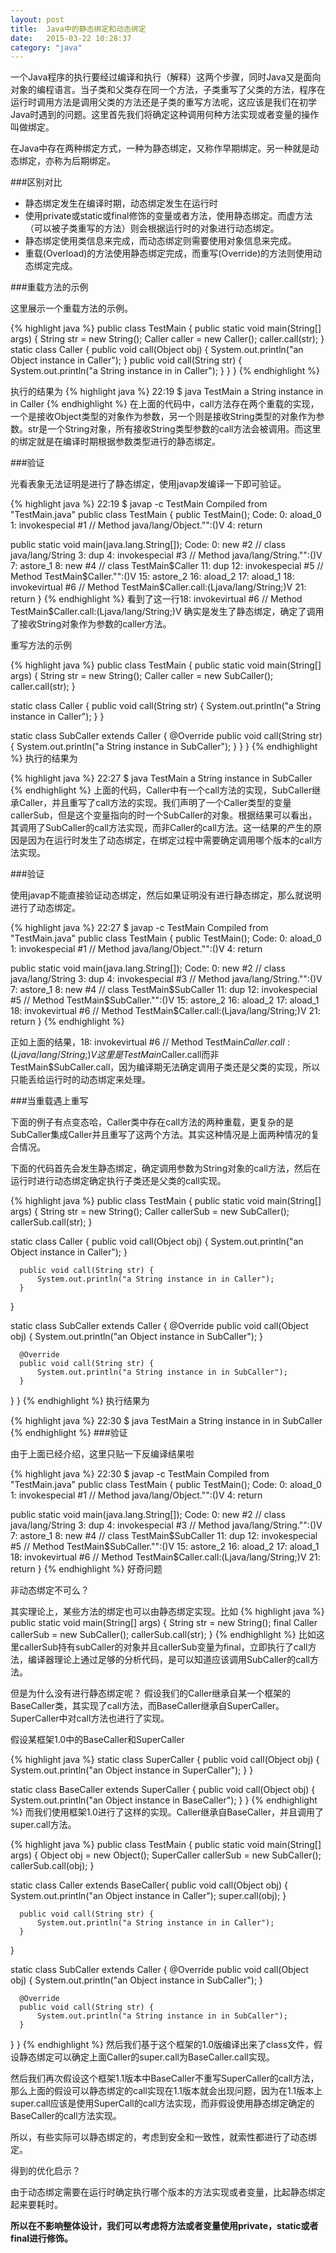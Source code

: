 ```yaml
---
layout: post
title:  Java中的静态绑定和动态绑定
date:   2015-03-22 10:28:37
category: "java"
---
```




一个Java程序的执行要经过编译和执行（解释）这两个步骤，同时Java又是面向对象的编程语言。当子类和父类存在同一个方法，子类重写了父类的方法，程序在运行时调用方法是调用父类的方法还是子类的重写方法呢，这应该是我们在初学Java时遇到的问题。这里首先我们将确定这种调用何种方法实现或者变量的操作叫做绑定。

在Java中存在两种绑定方式，一种为静态绑定，又称作早期绑定。另一种就是动态绑定，亦称为后期绑定。

###区别对比

* 静态绑定发生在编译时期，动态绑定发生在运行时
*  使用private或static或final修饰的变量或者方法，使用静态绑定。而虚方法（可以被子类重写的方法）则会根据运行时的对象进行动态绑定。
* 静态绑定使用类信息来完成，而动态绑定则需要使用对象信息来完成。
* 重载(Overload)的方法使用静态绑定完成，而重写(Override)的方法则使用动态绑定完成。

###重载方法的示例

这里展示一个重载方法的示例。

{% highlight java %} 
public class TestMain {
  public static void main(String[] args) {
      String str = new String();
      Caller caller = new Caller();
      caller.call(str);
  }
  static class Caller {
      public void call(Object obj) {
          System.out.println("an Object instance in Caller");
      } 
      public void call(String str) {
          System.out.println("a String instance in in Caller");
      }
  }
}
{% endhighlight %}

执行的结果为
{% highlight java %}
22:19 $ java TestMain
a String instance in in Caller
{% endhighlight %}
在上面的代码中，call方法存在两个重载的实现，一个是接收Object类型的对象作为参数，另一个则是接收String类型的对象作为参数。str是一个String对象，所有接收String类型参数的call方法会被调用。而这里的绑定就是在编译时期根据参数类型进行的静态绑定。

###验证

光看表象无法证明是进行了静态绑定，使用javap发编译一下即可验证。

{% highlight java %}
22:19 $ javap -c TestMain
Compiled from "TestMain.java"
public class TestMain {
  public TestMain();
    Code:
       0: aload_0
       1: invokespecial #1                  // Method java/lang/Object."<init>":()V
       4: return

  public static void main(java.lang.String[]);
    Code:
       0: new           #2                  // class java/lang/String
       3: dup
       4: invokespecial #3                  // Method java/lang/String."<init>":()V
       7: astore_1
       8: new           #4                  // class TestMain$Caller
      11: dup
      12: invokespecial #5                  // Method TestMain$Caller."<init>":()V
      15: astore_2
      16: aload_2
      17: aload_1
      18: invokevirtual #6                  // Method TestMain$Caller.call:(Ljava/lang/String;)V
      21: return
}
{% endhighlight %}
看到了这一行18: invokevirtual #6 // Method TestMain$Caller.call:(Ljava/lang/String;)V 确实是发生了静态绑定，确定了调用了接收String对象作为参数的caller方法。

重写方法的示例

{% highlight java %}
public class TestMain {
  public static void main(String[] args) {
      String str = new String();
      Caller caller = new SubCaller();
      caller.call(str);
  }
  
  static class Caller {
      public void call(String str) {
          System.out.println("a String instance in Caller");
      }
  }
  
  static class SubCaller extends Caller {
      @Override
      public void call(String str) {
          System.out.println("a String instance in SubCaller");
      }
  }
}
{% endhighlight %}
执行的结果为

{% highlight java %}
22:27 $ java TestMain
a String instance in SubCaller
{% endhighlight %}
上面的代码，Caller中有一个call方法的实现，SubCaller继承Caller，并且重写了call方法的实现。我们声明了一个Caller类型的变量callerSub，但是这个变量指向的时一个SubCaller的对象。根据结果可以看出，其调用了SubCaller的call方法实现，而非Caller的call方法。这一结果的产生的原因是因为在运行时发生了动态绑定，在绑定过程中需要确定调用哪个版本的call方法实现。

###验证

使用javap不能直接验证动态绑定，然后如果证明没有进行静态绑定，那么就说明进行了动态绑定。

{% highlight java %}
22:27 $ javap -c TestMain
Compiled from "TestMain.java"
public class TestMain {
  public TestMain();
    Code:
       0: aload_0
       1: invokespecial #1                  // Method java/lang/Object."<init>":()V
       4: return

  public static void main(java.lang.String[]);
    Code:
       0: new           #2                  // class java/lang/String
       3: dup
       4: invokespecial #3                  // Method java/lang/String."<init>":()V
       7: astore_1
       8: new           #4                  // class TestMain$SubCaller
      11: dup
      12: invokespecial #5                  // Method TestMain$SubCaller."<init>":()V
      15: astore_2
      16: aload_2
      17: aload_1
      18: invokevirtual #6                  // Method TestMain$Caller.call:(Ljava/lang/String;)V
      21: return
}
{% endhighlight %}

正如上面的结果，18: invokevirtual #6 // Method TestMain$Caller.call:(Ljava/lang/String;)V这里是TestMain$Caller.call而非TestMain$SubCaller.call，因为编译期无法确定调用子类还是父类的实现，所以只能丢给运行时的动态绑定来处理。

###当重载遇上重写

下面的例子有点变态哈，Caller类中存在call方法的两种重载，更复杂的是SubCaller集成Caller并且重写了这两个方法。其实这种情况是上面两种情况的复合情况。

下面的代码首先会发生静态绑定，确定调用参数为String对象的call方法，然后在运行时进行动态绑定确定执行子类还是父类的call实现。

{% highlight java %}
public class TestMain {
  public static void main(String[] args) {
      String str = new String();
      Caller callerSub = new SubCaller();
      callerSub.call(str);
  }
  
  static class Caller {
      public void call(Object obj) {
          System.out.println("an Object instance in Caller");
      }
      
      public void call(String str) {
          System.out.println("a String instance in in Caller");
      }
  }
  
  static class SubCaller extends Caller {
      @Override
      public void call(Object obj) {
          System.out.println("an Object instance in SubCaller");
      }
      
      @Override
      public void call(String str) {
          System.out.println("a String instance in in SubCaller");
      }
  }
}
{% endhighlight %}
执行结果为

{% highlight java %}
22:30 $ java TestMain
a String instance in in SubCaller
{% endhighlight %}
###验证

由于上面已经介绍，这里只贴一下反编译结果啦

{% highlight java %}
22:30 $ javap -c TestMain
Compiled from "TestMain.java"
public class TestMain {
  public TestMain();
    Code:
       0: aload_0
       1: invokespecial #1                  // Method java/lang/Object."<init>":()V
       4: return

  public static void main(java.lang.String[]);
    Code:
       0: new           #2                  // class java/lang/String
       3: dup
       4: invokespecial #3                  // Method java/lang/String."<init>":()V
       7: astore_1
       8: new           #4                  // class TestMain$SubCaller
      11: dup
      12: invokespecial #5                  // Method TestMain$SubCaller."<init>":()V
      15: astore_2
      16: aload_2
      17: aload_1
      18: invokevirtual #6                  // Method TestMain$Caller.call:(Ljava/lang/String;)V
      21: return
}
{% endhighlight %}
好奇问题

非动态绑定不可么？

其实理论上，某些方法的绑定也可以由静态绑定实现。比如
{% highlight java %}
public static void main(String[] args) {
      String str = new String();
      final Caller callerSub = new SubCaller();
      callerSub.call(str);
}
{% endhighlight %}
比如这里callerSub持有subCaller的对象并且callerSub变量为final，立即执行了call方法，编译器理论上通过足够的分析代码，是可以知道应该调用SubCaller的call方法。

但是为什么没有进行静态绑定呢？
假设我们的Caller继承自某一个框架的BaseCaller类，其实现了call方法，而BaseCaller继承自SuperCaller。SuperCaller中对call方法也进行了实现。

假设某框架1.0中的BaseCaller和SuperCaller

{% highlight java %}
static class SuperCaller {
  public void call(Object obj) {
      System.out.println("an Object instance in SuperCaller");
  }
}
  
static class BaseCaller extends SuperCaller {
  public void call(Object obj) {
      System.out.println("an Object instance in BaseCaller");
  }
}
{% endhighlight %}
而我们使用框架1.0进行了这样的实现。Caller继承自BaseCaller，并且调用了super.call方法。

{% highlight java %}
public class TestMain {
  public static void main(String[] args) {
      Object obj = new Object();
      SuperCaller callerSub = new SubCaller();
      callerSub.call(obj);
  }
  
  static class Caller extends BaseCaller{
      public void call(Object obj) {
          System.out.println("an Object instance in Caller");
          super.call(obj);
      }
      
      public void call(String str) {
          System.out.println("a String instance in in Caller");
      }
  }
  
  static class SubCaller extends Caller {
      @Override
      public void call(Object obj) {
          System.out.println("an Object instance in SubCaller");
      }
      
      @Override
      public void call(String str) {
          System.out.println("a String instance in in SubCaller");
      }
  }
}
{% endhighlight %}
然后我们基于这个框架的1.0版编译出来了class文件，假设静态绑定可以确定上面Caller的super.call为BaseCaller.call实现。

然后我们再次假设这个框架1.1版本中BaseCaller不重写SuperCaller的call方法，那么上面的假设可以静态绑定的call实现在1.1版本就会出现问题，因为在1.1版本上super.call应该是使用SuperCall的call方法实现，而非假设使用静态绑定确定的BaseCaller的call方法实现。

所以，有些实际可以静态绑定的，考虑到安全和一致性，就索性都进行了动态绑定。

得到的优化启示？

由于动态绑定需要在运行时确定执行哪个版本的方法实现或者变量，比起静态绑定起来要耗时。

**所以在不影响整体设计，我们可以考虑将方法或者变量使用private，static或者final进行修饰。**

